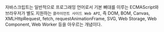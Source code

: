 자바스크립트는 일반적으로 프로그래밍 언어로서 기본 뼈대를 이루는 ECMAScript와 브라우저가 별도 지원하는 `클라이언트 사이드 Web API`, 즉 DOM, BOM, Canvas, XMLHttpRequest, fetch, requestAnimationFrame, SVG, Web Storage, Web Component, Web Worker 등을 아우르는 개념이다.
